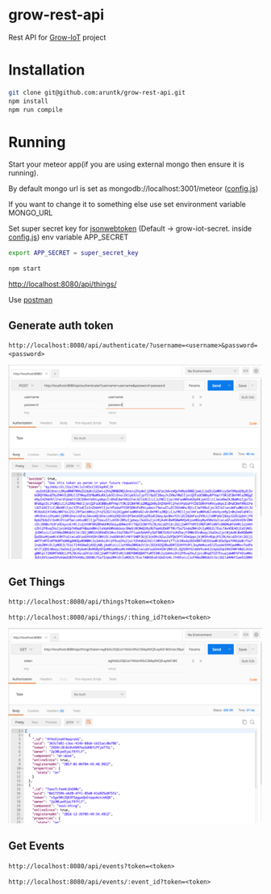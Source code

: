 # grow-rest-api
Rest API for [Grow-IoT](https://github.com/CommonGarden/Grow-IoT/) project

# Installation

```sh
git clone git@github.com:aruntk/grow-rest-api.git
npm install
npm run compile
```

# Running

Start your meteor app(if you are using external mongo then ensure it is running).

By default mongo url is set as mongodb://localhost:3001/meteor ([config.js](src/config.js))

If you want to change it to something else use set environment variable MONGO_URL

Set super secret key for [jsonwebtoken](https://github.com/auth0/node-jsonwebtoken) (Default -> grow-iot-secret. inside [config.js](src/config.js)) env variable APP_SECRET

```sh
export APP_SECRET = super_secret_key
```

```sh
npm start
```

[http://localhost:8080/api/things/](http://localhost:8080/api/things/)

Use [postman](https://chrome.google.com/webstore/detail/postman/fhbjgbiflinjbdggehcddcbncdddomop?hl=en)

## Generate auth token

`http://localhost:8080/api/authenticate/?username=<username>&password=<password>`

![token](screenshots/auth.png)

## Get Things

`http://localhost:8080/api/things?token=<token>`

`http://localhost:8080/api/things/:thing_id?token=<token>`

![things](screenshots/things.png)

## Get Events

`http://localhost:8080/api/events?token=<token>`

`http://localhost:8080/api/events/:event_id?token=<token>`
